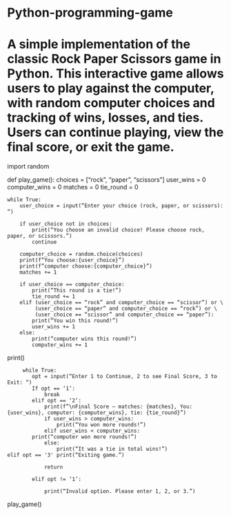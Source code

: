 # Python-programming-game
# A simple implementation of the classic Rock Paper Scissors game in Python. This interactive game allows users to play against the computer, with random computer choices and tracking of wins, losses, and ties. Users can continue playing, view the final score, or exit the game.
import random

def play_game():
    choices = [“rock”, “paper”, “scissors”]
    user_wins = 0
    computer_wins = 0
    matches = 0
    tie_round = 0

    while True:
        user_choice = input(“Enter your choice (rock, paper, or scissors): “)

        if user_choice not in choices:
            print(“You choose an invalid choice! Please choose rock, paper, or scissors.”)
            continue        

        computer_choice = random.choice(choices)
        print(f”You choose:{user_choice}”)
        print(f”computer choose:{computer_choice}”)
        matches += 1

        if user_choice == computer_choice:
            print(“This round is a tie!”)
            tie_round += 1
        elif (user_choice == “rock” and computer_choice == “scissor”) or \
             (user_choice == “paper” and computer_choice == “rock”) or \
             (user_choice == “scissor” and computer_choice == “paper”):
            print(“You win this round!”)
            user_wins += 1
        else:
            print(“computer wins this round!”)
            computer_wins += 1

print()

         while True:
            opt = input(“Enter 1 to Continue, 2 to see Final Score, 3 to Exit: “)
            If opt == ‘1’:
                break 
            elif opt == ‘2’:
                print(f”\nFinal Score – matches: {matches}, You: {user_wins}, computer: {computer_wins}, tie: {tie_round}”)
                if user_wins > computer_wins:
                    print(“You won more rounds!”)
                elif user_wins < computer_wins:      
            print(“computer won more rounds!”)
                else:
                    print(“It was a tie in total wins!”)                                elif opt == '3' print(“Exiting game.”)

                return

            elif opt != ‘1’:

                print(“Invalid option. Please enter 1, 2, or 3.”)

play_game()


